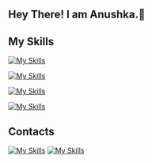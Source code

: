 ## Hey There! I am Anushka.👋

## My Skills

[![My Skills](https://skillicons.dev/icons?i=html,css,js,bootstrap)](https://skillicons.dev)

[![My Skills](https://skillicons.dev/icons?i=git,github,android)](https://skillicons.dev)

[![My Skills](https://skillicons.dev/icons?i=firebase,sqlite,mysql)](https://skillicons.dev)

[![My Skills](https://skillicons.dev/icons?i=kotlin,java,c,cpp)](https://skillicons.dev)

## Contacts
  [![My Skills](https://skillicons.dev/icons?i=linkedin)](https://www.linkedin.com/in/vaishnav-wakchaure)
  [![My Skills](https://skillicons.dev/icons?i=gmail)](https://mailto:vaishnav.wakchaure@gmail.com)

<!--
**AnushkaK20/AnushkaK20** is a ✨ _special_ ✨ repository because its `README.md` (this file) appears on your GitHub profile.

Here are some ideas to get you started:

- 🔭 I’m currently working on ...
- 🌱 I’m currently learning ...
- 👯 I’m looking to collaborate on ...
- 🤔 I’m looking for help with ...
- 💬 Ask me about ...
- 📫 How to reach me: ...
- 😄 Pronouns: ...
- ⚡ Fun fact: ...
-->
